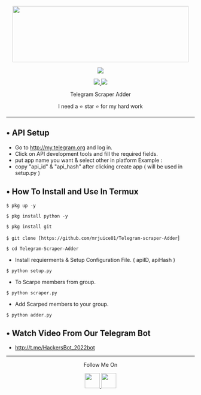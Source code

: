 <p align="center">
  <img src="https://1.bp.blogspot.com/-bMerZKbriRY/X0YzqiPFCsI/AAAAAAAAAP8/1GHlVlmMGcQsHu8cxeK1o5WkTe2VeXlDgCLcBGAsYHQ/s1652/Picture_20200826_152605754.jpg" width="470" height="150">
</p>

<p align="center"><img src="https://img.shields.io/badge/Version-1.01-brightgreen"></p>
<p align="center">
  <a href="https://github.com/termuxprofessor">
    <img src="https://img.shields.io/github/followers/th3unkn0n?label=Follow&style=social">
  </a>
  <a href="https://github.com/termuxprofessor/Telegram-Scraper-Adder">
    <img src="https://img.shields.io/github/stars/th3unkn0n/TeleGram-Group-Scraper?style=social">
  </a>
</p>
<p align="center">
  Telegram Scraper Adder
</p>
<p align="center">
  I need a ⭐ star ⭐ for my hard work
</p>

---

## • API Setup
* Go to http://my.telegram.org  and log in.
* Click on API development tools and fill the required fields.
* put app name you want & select other in platform Example :
* copy "api_id" & "api_hash" after clicking create app ( will be used in setup.py )

## • How To Install and Use In Termux

`$ pkg up -y`

`$ pkg install python -y`

`$ pkg install git`

`$ git clone [https://github.com/mrjuice01/Telegram-scraper-Adder`]

`$ cd Telegram-Scraper-Adder`

* Install requierments & Setup Configuration File. ( apiID, apiHash )

`$ python setup.py`

* To Scarpe members from group.

`$ python scraper.py`

* Add Scarped members to your group. 

`$ python adder.py`

## • Watch Video From Our Telegram Bot 
* http://t.me/HackersBot_2022bot
---

<p align="center">
  Follow Me On
</p>
<p align="center">
  <a href="https://www.youtube.com/c/TermuxProfessorYT">
    <img src="https://github.com/th3unkn0n/extra/blob/master/.img/yt.png" width="40" height="40">
  </a>
  <a href="https://bio.link/mrjuice">
    <img src="https://github.com/mrjuice01.png" width="40" height="40">
</p>
